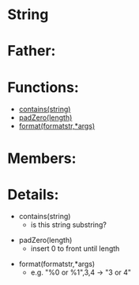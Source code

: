 String
===

# Father:

# Functions:
* [contains(string)](#contains)
* [padZero(length)](#padZero)
* [format(formatstr,*args)](#format)

# Members:

# Details:

<p id="contains"></p>

* contains(string)
    * is this string substring?


<p id="padZero"></p>

* padZero(length)
    * insert 0 to front until length


<p id="format"></p>

* format(formatstr,*args)
    * e.g. "%0 or %1",3,4 -> "3 or 4"